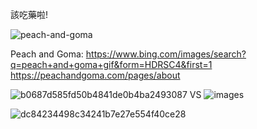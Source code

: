 該吃藥啦!

![peach-and-goma](https://github.com/ewdlop/ewdlop/assets/25368970/3afe1ba9-56b9-4efe-a48e-331f47c101c9)

Peach and Goma:
https://www.bing.com/images/search?q=peach+and+goma+gif&form=HDRSC4&first=1
https://peachandgoma.com/pages/about


![b0687d585fd50b4841de0b4ba2493087](https://github.com/ewdlop/ewdlop/assets/25368970/5c25a932-5dbe-4e59-93d1-44d33c082aae)
VS
![images](https://github.com/ewdlop/ewdlop/assets/25368970/2accd32e-8cfa-4351-8e8d-257e4e3b2ec5)


![dc84234498c34241b7e27e554f40ce28](https://github.com/ewdlop/ewdlop/assets/25368970/f0b988b2-96dd-45c2-beb9-82012a16ab22)
